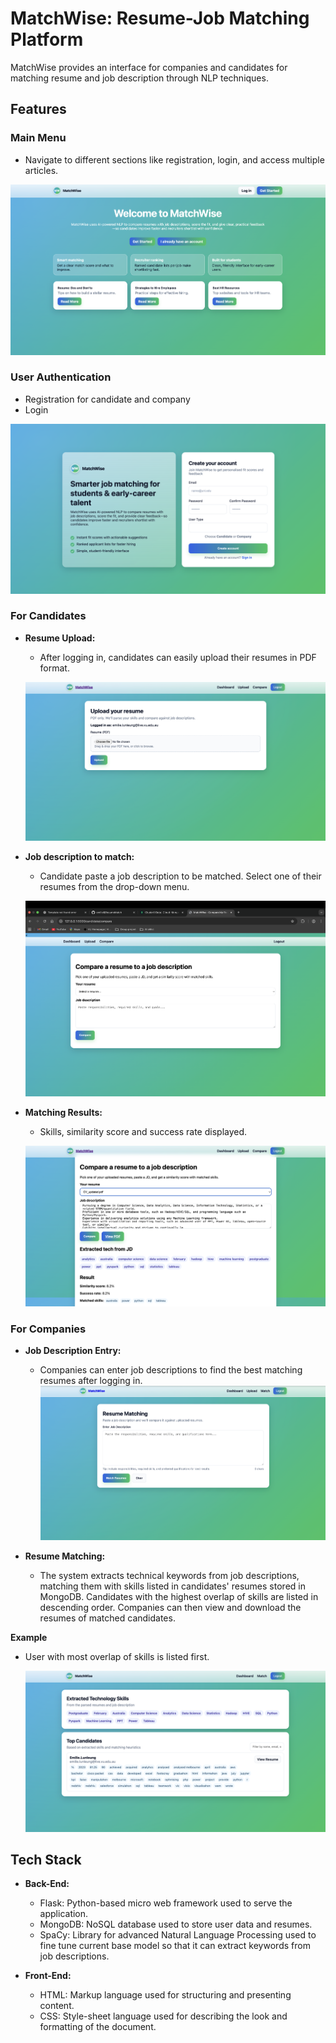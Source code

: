 # MatchWise: Resume-Job Matching Platform

MatchWise provides an interface for companies and candidates for matching resume and job description through NLP techniques.

## Features

### Main Menu

- Navigate to different sections like registration, login, and access multiple articles.

![Landing Page](images/LandingPage.png)

### User Authentication

- Registration for candidate and company
- Login

![Registration Page](images/RegistrationPage.png)



  
### For Candidates

- **Resume Upload:**

  - After logging in, candidates can easily upload their resumes in PDF format.
  
  ![Upload Resume](images/UploadPage.png)

- **Job description to match:**

  - Candidate paste a job description to be matched. Select one of their resumes from the drop-down menu.
  
  ![Compare Resume and job description](images/ComparisonPage.png)

- **Matching Results:**

  - Skills, similarity score and success rate displayed.
  
  ![Results of resume and job description comparison](images/CandidateView_ComparisonResult.png)



### For Companies

- **Job Description Entry:**
  - Companies can enter job descriptions to find the best matching resumes after logging in.
  ![Upload job description](images/CompanyView_JobDescription.png)

- **Resume Matching:**
  - The system extracts technical keywords from job descriptions, matching them with skills listed in candidates' resumes stored in MongoDB. Candidates with the highest overlap of skills are listed in descending order. Companies can then view and download the resumes of matched candidates.

**Example**

- User with most overlap of skills is listed first.

  ![Top Candidates list](images/CompanyView_Results.png)



## Tech Stack
- **Back-End:**
  - Flask: Python-based micro web framework used to serve the application.
  - MongoDB: NoSQL database used to store user data and resumes.
  - SpaCy: Library for advanced Natural Language Processing used to fine tune current base model so that it can extract keywords from job descriptions.

- **Front-End:**
  - HTML: Markup language used for structuring and presenting content.
  - CSS: Style-sheet language used for describing the look and formatting of the document.
